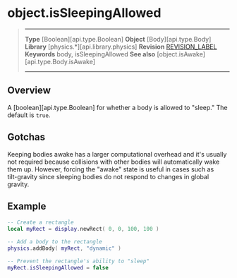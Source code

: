 # object.isSleepingAllowed

> --------------------- ------------------------------------------------------------------------------------------
> __Type__              [Boolean][api.type.Boolean]
> __Object__            [Body][api.type.Body]
> __Library__           [physics.*][api.library.physics]
> __Revision__          [REVISION_LABEL](REVISION_URL)
> __Keywords__          body, isSleepingAllowed
> __See also__          [object.isAwake][api.type.Body.isAwake]
> --------------------- ------------------------------------------------------------------------------------------

## Overview

A [boolean][api.type.Boolean] for whether a body is allowed to "sleep." The default is `true`.


## Gotchas

Keeping bodies awake has a larger computational overhead and it's usually not required because collisions with other bodies will automatically wake them up. However, forcing the "awake" state is useful in cases such as <nobr>tilt-gravity</nobr> since sleeping bodies do not respond to changes in global gravity.

## Example

``````lua
-- Create a rectangle
local myRect = display.newRect( 0, 0, 100, 100 )

-- Add a body to the rectangle
physics.addBody( myRect, "dynamic" )

-- Prevent the rectangle's ability to "sleep"
myRect.isSleepingAllowed = false
``````
